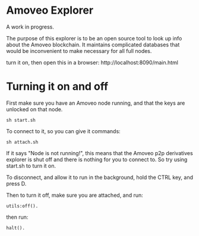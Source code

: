 Amoveo Explorer
=====

A work in progress. 

The purpose of this explorer is to be an open source tool to look up info about the Amoveo blockchain. It maintains complicated databases that would be inconvenient to make necessary for all full nodes.

turn it on, then open this in a browser: http://localhost:8090/main.html


Turning it on and off
=======

First make sure you have an Amoveo node running, and that the keys are unlocked on that node.

```
sh start.sh
```




To connect to it, so you can give it commands:
```
sh attach.sh
```
If it says "Node is not running!", this means that the Amoveo p2p derivatives explorer is shut off and there is nothing for you to connect to. So try using start.sh to turn it on.

To disconnect, and allow it to run in the background, hold the CTRL key, and press D.

Then to turn it off, make sure you are attached, and run:

```
utils:off().
```
then run:
```
halt().
```

